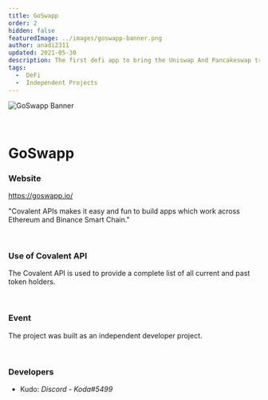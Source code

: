 ```yaml
---
title: GoSwapp
order: 2
hidden: false
featuredImage: ../images/goswapp-banner.png
author: anadi2311
updated: 2021-05-30
description: The first defi app to bring the Uniswap And Pancakeswap trading experience to mobile phones.
tags:
  -  DeFi
  -  Independent Projects
---
```


![GoSwapp Banner](../../images/goswapp-banner.png)

&nbsp;
# GoSwapp

### Website
https://goswapp.io/

<Aside>

"Covalent APIs makes it easy and fun to build apps which work across Ethereum and Binance Smart Chain."

</Aside>

&nbsp;
### Use of Covalent API
The Covalent API is used to provide a complete list of all current and past token holders.

&nbsp;
### Event
The project was built as an independent developer project. 

&nbsp;
### Developers

- Kudo: *Discord - Koda#5499*

